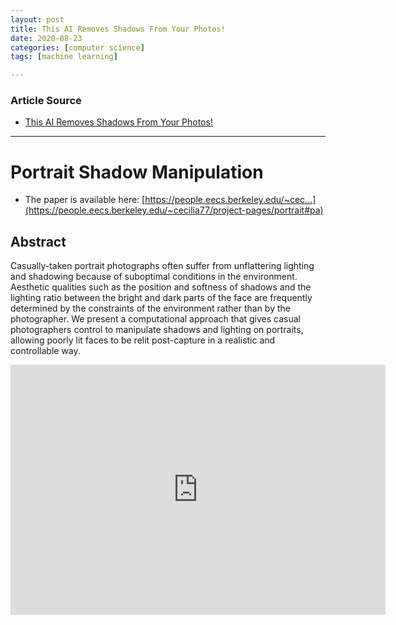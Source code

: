 ```yaml
---
layout: post
title: This AI Removes Shadows From Your Photos!
date: 2020-08-23
categories: [computer science]
tags: [machine learning]

---
```


### Article Source
* [This AI Removes Shadows From Your Photos!](https://www.youtube.com/watch?v=qeZMKgKJLX4)

----


# Portrait Shadow Manipulation

* The paper is available here: [https://people.eecs.berkeley.edu/~cec...](https://people.eecs.berkeley.edu/~cecilia77/project-pages/portrait#pa)


## Abstract

Casually-taken portrait photographs often suffer from unflattering lighting and shadowing because of suboptimal conditions in the environment. Aesthetic qualities such as the position and softness of shadows and the lighting ratio between the bright and dark parts of the face are frequently determined by the constraints of the environment rather than by the photographer. We present a computational approach that gives casual photographers control to manipulate shadows and lighting on portraits, allowing poorly lit faces to be relit post-capture in a realistic and controllable way.

<iframe width="600" height="400" src="https://www.youtube.com/embed/qeZMKgKJLX4" frameborder="0" allow="accelerometer; autoplay; encrypted-media; gyroscope; picture-in-picture" allowfullscreen></iframe>

